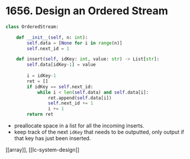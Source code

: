 # 1656. Design an Ordered Stream

```python
class OrderedStream:

    def __init__(self, n: int):
        self.data = [None for i in range(n)]
        self.next_id = 1

    def insert(self, idKey: int, value: str) -> List[str]:
        self.data[idKey-1] = value
        
        i = idKey-1
        ret = []
        if idKey == self.next_id:
            while i < len(self.data) and self.data[i]:
                ret.append(self.data[i])
                self.next_id += 1
                i += 1
        return ret
```

- preallocate space in a list for all the incoming inserts.
- keep track of the next `idKey` that needs to be outputted, only output if that key has just been inserted.

[[array]], [[lc-system-design]]
